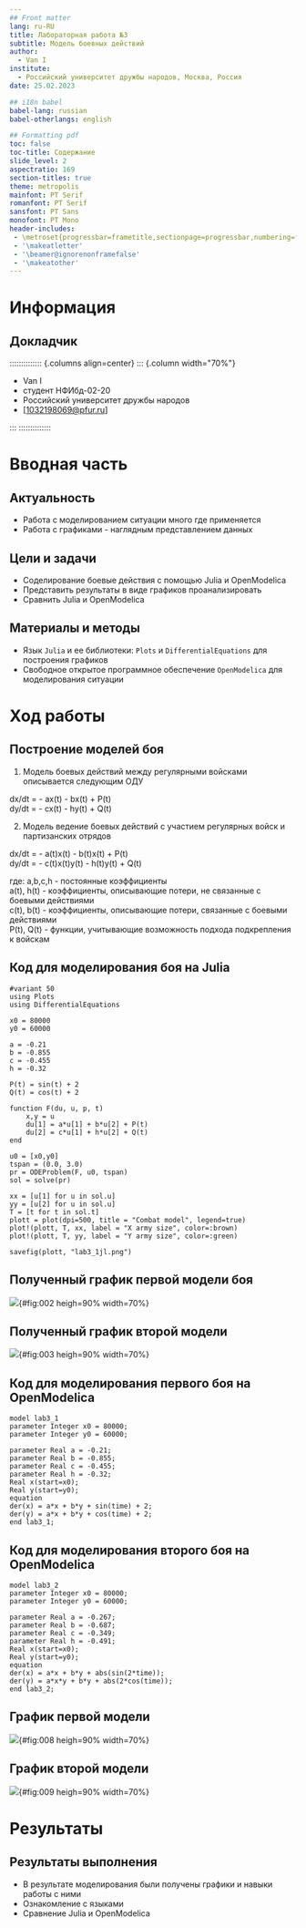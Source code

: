```yaml
---
## Front matter
lang: ru-RU
title: Лабораторная работа №3
subtitle: Модель боевных действий
author:
  - Van I
institute:
  - Российский университет дружбы народов, Москва, Россия
date: 25.02.2023

## i18n babel
babel-lang: russian
babel-otherlangs: english

## Formatting pdf
toc: false
toc-title: Содержание
slide_level: 2
aspectratio: 169
section-titles: true
theme: metropolis
mainfont: PT Serif 
romanfont: PT Serif 
sansfont: PT Sans
monofont: PT Mono
header-includes:
 - \metroset{progressbar=frametitle,sectionpage=progressbar,numbering=fraction}
 - '\makeatletter'
 - '\beamer@ignorenonframefalse'
 - '\makeatother'
---
```


# Информация

## Докладчик

:::::::::::::: {.columns align=center}
::: {.column width="70%"}

  * Van I
  * студент НФИбд-02-20
  * Российский университет дружбы народов
  * [1032198069@pfur.ru]

:::
::::::::::::::

# Вводная часть

## Актуальность

- Работа с моделированием ситуации много где применяется
- Работа с графиками - наглядным представлением данных  


## Цели и задачи

- Соделирование боевые действия с помощью Julia и OpenModelica
- Представить результаты в виде графиков проанализировать
- Сравнить Julia и OpenModelica

## Материалы и методы

- Язык `Julia` и ее библиотеки: `Plots` и `DifferentialEquations` для построения графиков
- Свободное открытое программное обеспечение `OpenModelica` для моделирования ситуации
 
# Ход работы

## Построение моделей боя

1. Модель боевых действий между регулярными войсками описывается следующим ОДУ

  dx/dt = - ax(t) - bx(t) + P(t)  
  dy/dt = - cx(t) - hy(t) + Q(t) 
 
2. Модель ведение боевых действий с участием регулярных войск и
партизанских отрядов

  dx/dt = - a(t)x(t) - b(t)x(t) + P(t)  
  dy/dt = - c(t)x(t)y(t) - h(t)y(t) + Q(t)  

где: 
a,b,c,h - постоянные коэффициенты  
a(t), h(t) - коэффициенты, описывающие потери, не связанные с боевыми действиями  
c(t), b(t) - коэффициенты, описывающие потери, связанные с боевыми действиями  
P(t), Q(t) - функции, учитывающие возможность подхода подкрепления к войскам  


## Код для моделирования боя на Julia

```
#variant 50
using Plots
using DifferentialEquations

x0 = 80000
y0 = 60000

a = -0.21
b = -0.855
c = -0.455
h = -0.32

P(t) = sin(t) + 2
Q(t) = cos(t) + 2

function F(du, u, p, t)
    x,y = u
    du[1] = a*u[1] + b*u[2] + P(t)
    du[2] = c*u[1] + h*u[2] + Q(t)
end

u0 = [x0,y0]
tspan = (0.0, 3.0)
pr = ODEProblem(F, u0, tspan)
sol = solve(pr)

xx = [u[1] for u in sol.u]
yy = [u[2] for u in sol.u]
T = [t for t in sol.t]
plott = plot(dpi=500, title = "Combat model", legend=true)
plot!(plott, T, xx, label = "X army size", color=:brown)
plot!(plott, T, yy, label = "Y army size", color=:green)

savefig(plott, "lab3_1jl.png")
```

## Полученный график первой модели боя

![](image/lab3_1jl.png){#fig:002 heigh=90% width=70%}

## Полученный график второй модели 

![](image/lab3_2jl.png){#fig:003 heigh=90% width=70%}

## Код для моделирования первого боя на OpenModelica

```
model lab3_1
parameter Integer x0 = 80000;
parameter Integer y0 = 60000;

parameter Real a = -0.21;
parameter Real b = -0.855;
parameter Real c = -0.455;
parameter Real h = -0.32;
Real x(start=x0);
Real y(start=y0);
equation
der(x) = a*x + b*y + sin(time) + 2;
der(y) = a*x + b*y + cos(time) + 2;
end lab3_1;
```

## Код для моделирования второго боя на OpenModelica

```
model lab3_2
parameter Integer x0 = 80000;
parameter Integer y0 = 60000;

parameter Real a = -0.267;
parameter Real b = -0.687;
parameter Real c = -0.349;
parameter Real h = -0.491;
Real x(start=x0);
Real y(start=y0);
equation
der(x) = a*x + b*y + abs(sin(2*time));
der(y) = a*x*y + b*y + abs(2*cos(time));
end lab3_2;
```

## График первой модели 

![](image/lab3_1om.png){#fig:008 heigh=90% width=70%}

## График второй модели

![](image/lab3_2om.png){#fig:009 heigh=90% width=70%}

# Результаты
## Результаты выполнения

- В результате моделирования были получены графики и навыки работы с ними
- Ознакомление с языками
- Сравнение Julia и OpenModelica



